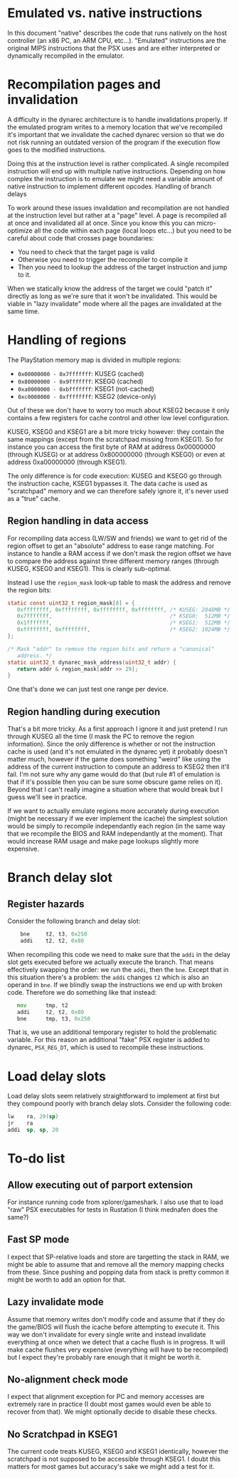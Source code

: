 # Emulated vs. native instructions

In this document "native" describes the code that runs natively on
the host controller (an x86 PC, an ARM CPU, etc...). "Emulated"
instructions are the original MIPS instructions that the PSX uses
and are either interpreted or dynamically recompiled in the
emulator.

# Recompilation pages and invalidation

A difficulty in the dynarec architecture is to handle invalidations
properly. If the emulated program writes to a memory location that
we've recompiled it's important that we invalidate the cached dynarec
version so that we do not risk running an outdated version of the
program if the execution flow goes to the modified instructions.

Doing this at the instruction level is rather complicated. A single
recompiled instruction will end up with multiple native
instructions. Depending on how complex the instruction is to emulate
we might need a variable amount of native instruction to implement
different opcodes. Handling of branch delays

To work around these issues invalidation and recompilation are not
handled at the instruction level but rather at a "page" level. A page
is recompiled all at once and invalidated all at once. Since you know
this you can micro-optimize all the code within each page (local loops
etc...)  but you need to be careful about code that crosses page
boundaries:

* You need to check that the target page is valid
* Otherwise you need to trigger the recompiler to compile it
* Then you need to lookup the address of the target instruction and
  jump to it.

When we statically know the address of the target we could "patch it"
directly as long as we're sure that it won't be invalidated. This
would be viable in "lazy invalidate" mode where all the pages are
invalidated at the same time.

# Handling of regions

The PlayStation memory map is divided in multiple regions:

* `0x00000000 - 0x7fffffff`: KUSEG (cached)
* `0x80000000 - 0x9fffffff`: KSEG0 (cached)
* `0xa0000000 - 0xbfffffff`: KSEG1 (not-cached)
* `0xc0000000 - 0xffffffff`: KSEG2 (device-only)

Out of these we don't have to worry too much about KSEG2 because it
only contains a few registers for cache control and other low level
configuration.

KUSEG, KSEG0 and KSEG1 are a bit more tricky however: they contain the
same mappings (except from the scratchpad missing from KSEG1). So for
instance you can access the first byte of RAM at address 0x00000000
(through KUSEG) or at address 0x800000000 (through KSEG0) or even at
address 0xa00000000 (through KSEG1).

The only difference is for code execution: KUSEG and KSEG0 go through
the instruction cache, KSEG1 bypasses it. The data cache is used as
"scratchpad" memory and we can therefore safely ignore it, it's never
used as a "true" cache.

## Region handling in data access

For recompiling data access (LW/SW and friends) we want to get rid of
the region offset to get an "absolute" address to ease range
matching. For instance to handle a RAM access if we don't mask the
region offset we have to compare the address against three different
memory ranges (through KUSEG, KSEG0 and KSEG1). This is clearly
sub-optimal.

Instead I use the `region_mask` look-up table to mask the address and
remove the region bits:

```C
static const uint32_t region_mask[8] = {
   0xffffffff, 0xffffffff, 0xffffffff, 0xffffffff, /* KUSEG: 2048MB */
   0x7fffffff,                                     /* KSEG0:  512MB */
   0x1fffffff,                                     /* KSEG1:  512MB */
   0xffffffff, 0xffffffff,                         /* KSEG2: 1024MB */
};

/* Mask "addr" to remove the region bits and return a "canonical"
   address. */
static uint32_t dynarec_mask_address(uint32_t addr) {
   return addr & region_mask[addr >> 29];
}
```

One that's done we can just test one range per device.

## Region handling during execution

That's a bit more tricky. As a first approach I ignore it and just
pretend I run through KUSEG all the time (I mask the PC to remove the
region information). Since the only difference is whether or not the
instruction cache is used (and it's not emulated in the dynarec yet)
it probably doesn't matter much, however if the game does something
"weird" like using the address of the current instruction to compute
an address to KSEG2 then it'll fail. I'm not sure why any game would
do that (but rule #1 of emulation is that if it's possible then you
can be sure some obscure game relies on it). Beyond that I can't
really imagine a situation where that would break but I guess we'll
see in practice.

If we want to actually emulate regions more accurately during
execution (might be necessary if we ever implement the icache) the
simplest solution would be simply to recompile independantly each
region (in the same way that we recompile the BIOS and RAM
independantly at the moment). That would increase RAM usage and make
page lookups slightly more expensive.

# Branch delay slot

## Register hazards

Consider the following branch and delay slot:

```asm
    bne     t2, t3, 0x250
    addi    t2, t2, 0x80
```

When recompiling this code we need to make sure that the `addi` in the
delay slot gets executed before we actually execute the branch. That
means effectively swapping the order: we run the `addi`, then the
`bne`. Except that in this situation there's a problem: the `addi`
changes `t2` which is also an operand in `bne`. If we blindly swap the
instructions we end up with broken code. Therefore we do something
like that instead:

```asm
   mov      tmp, t2
   addi     t2, t2, 0x80
   bne      tmp, t3, 0x250
```

That is, we use an additional temporary register to hold the
problematic variable. For this reason an additional "fake" PSX
register is added to dynarec, `PSX_REG_DT`, which is used to recompile
these instructions.

# Load delay slots

Load delay slots seem relatively straightforward to implement at first
but they compound poorly with branch delay slots. Consider the
following code:

```asm
lw    ra, 20(sp)
jr    ra
addi  sp, sp, 20
```

# To-do list
## Allow executing out of parport extension

For instance running code from xplorer/gameshark. I also use that to
load "raw" PSX executables for tests in Rustation (I think mednafen
does the same?)

## Fast SP mode

I expect that SP-relative loads and store are targetting the stack in
RAM, we might be able to assume that and remove all the memory mapping
checks from these. Since pushing and popping data from stack is pretty
common it might be worth to add an option for that.

## Lazy invalidate mode

Assume that memory writes don't modify code and assume that if they do
the game/BIOS will flush the icache before attempting to execute
it. This way we don't invalidate for every single write and instead
invalidate everything at once when we detect that a cache flush is in
progress. It will make cache flushes very expensive (everything will
have to be recompiled) but I expect they're probably rare enough that
it might be worth it.

## No-alignment check mode

I expect that alignment exception for PC and memory accesses are
extremely rare in practice (I doubt most games would even be able to
recover from that). We might optionally decide to disable these
checks.

## No Scratchpad in KSEG1

The current code treats KUSEG, KSEG0 and KSEG1 identically, however
the scratchpad is not supposed to be accessible through KSEG1. I doubt
this matters for most games but accuracy's sake we might add a test
for it.
